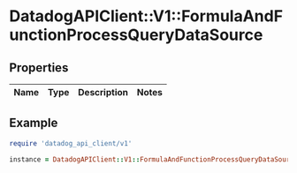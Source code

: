 # DatadogAPIClient::V1::FormulaAndFunctionProcessQueryDataSource

## Properties

| Name | Type | Description | Notes |
| ---- | ---- | ----------- | ----- |

## Example

```ruby
require 'datadog_api_client/v1'

instance = DatadogAPIClient::V1::FormulaAndFunctionProcessQueryDataSource.new()
```

